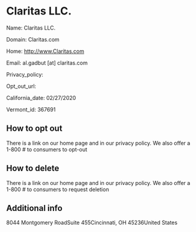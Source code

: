 
# Claritas LLC.

Name: Claritas LLC.

Domain: Claritas.com

Home: http://www.Claritas.com

Email: al.gadbut [at] claritas.com

Privacy_policy: 

Opt_out_url: 

California_date: 02/27/2020

Vermont_id: 367691



## How to opt out

There is a link on our home page and in our privacy policy. We also offer a 1-800 # to consumers to opt-out

## How to delete

There is a link on our home page and in our privacy policy. We also offer a 1-800 # to consumers to request deletion

## Additional info



8044 Montgomery RoadSuite 455Cincinnati, OH 45236United States

